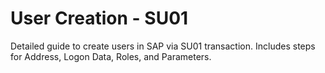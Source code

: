 # User Creation - SU01

Detailed guide to create users in SAP via SU01 transaction.
Includes steps for Address, Logon Data, Roles, and Parameters.
